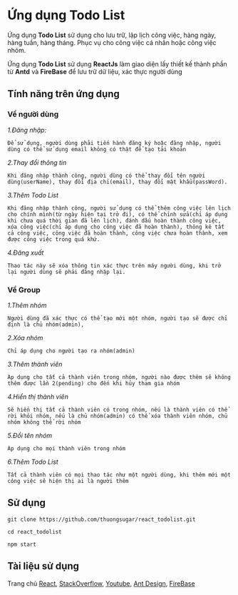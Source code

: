 # Ứng dụng Todo List

Ứng dụng **Todo List** sử dụng cho lưu trữ, lập lịch công việc, hàng ngày, hàng tuần, hàng tháng. Phục vụ cho công việc cá nhân hoặc công việc nhóm.

Ứng dụng **Todo List** sử dụng **ReactJs** làm giao diện lấy thiết kế thành phần từ **Antd** và **FireBase** để lưu trữ dữ liệu, xác thực người dùng

## Tính năng trên ứng dụng

### Về người dùng

_1.Đăng nhập:_

    Để sử dụng, người dùng phải tiến hành đăng ký hoặc đăng nhập, người dùng có thể sử dụng email không có thật để tạo tải khoản

_2.Thay đổi thông tin_

    Khi đăng nhập thành công, người dùng có thể thay đổi tên người dùng(userName), thay đổi địa chỉ(email), thay đổi mật khẩu(passWord).

_3.Thêm Todo List_

    Khi đăng nhập thành công, người sử dụng có thể thêm công việc lên lịch cho chính mình(từ ngày hiện tại trở đi), có thể chỉnh sửa(chỉ áp dụng khi chưa quá thời gian đã lên lịch), đánh dấu hoàn thành công việc, xóa công việc(chỉ áp dụng cho công việc đã hoàn thành), thông kê tất cả công việc, công việc đã hoàn thành, công việc chưa hoàn thành, xem được công việc trong quá khứ.

_4.Đăng xuất_

    Thao tác này sẽ xóa thông tin xác thực trên máy người dùng, khi trở lại người dùng sẽ phải đăng nhập lại.

### Về Group

_1.Thêm nhóm_

    Người dùng đã xác thực có thể tạo mới một nhóm, người tạo sẽ được chỉ định là chủ nhóm(admin),

_2.Xóa nhóm_

    Chỉ áp dụng cho người tạo ra nhóm(admin)

_3.Thêm thành viên_

    Áp dụng cho tất cả thành viên trong nhóm, người nào được thêm sẽ không thêm được lần 2(pending) cho đến khi hủy tham gia nhóm

_4.Hiển thị thành viên_

    Sẽ hiển thị tất cả thành viên có trong nhóm, nếu là thành viên có thể rời khỏi nhóm, nếu là chủ nhóm(admin) có thể xóa thành viên nhóm, chủ nhóm không thể rời nhóm

_5.Đổi tên nhóm_

    Áp dụng cho mọi thành viên trong nhóm

_6.Thêm Todo List_

    Tất cả thành viên có mọi thao tác như một người dùng, khi thêm mới một công việc sẽ hiện thị ai là người thêm

## Sử dụng

`git clone https://github.com/thuongsugar/react_todolist.git`

`cd react_todolist`

`npm start`

## Tài liệu sử dụng

Trang chủ [React](https://reactjs.org/), [StackOverflow](https://stackoverflow.com/), [Youtube](https://youtube.com/), [Ant Design](https://ant.design/), [FireBase](https://firebase.google.com/)
